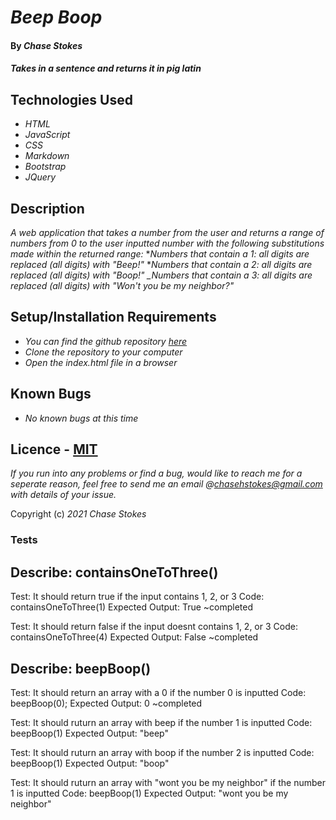 # _Beep Boop_

#### By _**Chase Stokes**_

#### _Takes in a sentence and returns it in pig latin_

## Technologies Used

* _HTML_
* _JavaScript_
* _CSS_
* _Markdown_
* _Bootstrap_
* _JQuery_

## Description

_A web application that takes a number from the user and returns a range of numbers from 0 to the user inputted number with the following substitutions made within the returned range:_
*_Numbers that contain a 1: all digits are replaced (all digits) with "Beep!"_
*_Numbers that contain a 2: all digits are replaced (all digits) with "Boop!"_
*_Numbers that contain a 3: all digits are replaced (all digits) with "Won't you be my neighbor?"*

## Setup/Installation Requirements


* _You can find the github repository [here](https://github.com/Chase-Stokes/beep-boop.git)_
* _Clone the repository to your computer_
* _Open the index.html file in a browser_


## Known Bugs

* _No known bugs at this time_

## Licence - [MIT](https://opensource.org/licenses/MIT)

_If you run into any problems or find a bug, would like to reach me for a seperate reason, feel free to send me an email @chasehstokes@gmail.com with details of your issue._

Copyright (c) _2021_  _Chase Stokes_

### Tests

## Describe: containsOneToThree()

Test: It should return true if the input contains 1, 2, or 3
Code: containsOneToThree(1)
Expected Output: True ~completed

Test: It should return false if the input doesnt contains 1, 2, or 3
Code: containsOneToThree(4)
Expected Output: False ~completed


## Describe: beepBoop()

Test: It should return an array with a 0 if the number 0 is inputted
Code: beepBoop(0);
Expected Output: 0 ~completed

Test: It should ruturn an array with beep if the number 1 is inputted
Code: beepBoop(1)
Expected Output: "beep"

Test: It should ruturn an array with boop if the number 2 is inputted
Code: beepBoop(1)
Expected Output: "boop"

Test: It should ruturn an array with "wont you be my neighbor" if the number 1 is inputted
Code: beepBoop(1)
Expected Output: "wont you be my neighbor"
